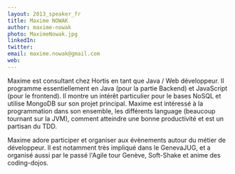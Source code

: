 ```yaml
---
layout: 2013_speaker_fr
title: Maxime NOWAK
author: maxime-nowak
photo: MaximeNowak.jpg
linkedIn: 
twitter: 
email: maxime.nowak@gmail.com
web: 
---
```


Maxime est consultant chez Hortis en tant que Java / Web développeur. Il programme essentiellement en Java (pour la partie Backend) et JavaScript (pour le frontend). Il montre un intérêt particulier pour le bases NoSQL et utilise MongoDB sur son projet principal. Maxime est intéressé à la programmation dans son ensemble, les différents language (beaucoup tournant sur la JVM), comment atteindre une bonne productivité et est un partisan du TDD.

Maxime adore participer et organiser aux évènements autour du métier de développeur. Il est notamment très impliqué dans le GenevaJUG, et a organisé aussi par le passé l'Agile tour Genève, Soft-Shake et anime des coding-dojos.